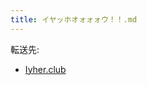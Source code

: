 ```yaml
---
title: イヤッホオォォォウ！！.md
---
```

<div>

転送先:

-   [Iyher.club](/Iyher.club "Iyher.club")

</div>

<div>

</div>
